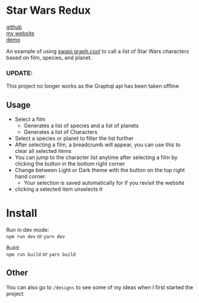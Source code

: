 # Star Wars Redux

[github](https://github.com/cheapscate7)  
[my website](https://intothetreehouse.co.uk)  
[demo](http://star-wars-redux.now.sh/)

An example of using [swapi.graph.cool](https://swapi.graph.cool/) to call a list of Star Wars characters based on film, species, and planet.

### UPDATE:

This project no longer works as the Graphql api has been taken offline

## Usage

-   Select a film
    -   Generates a list of species and a list of planets
    -   Generates a list of Characters
-   Select a species or planet to filter the list further
-   After selecting a film, a breadcrumb will appear, you can use this to clear all selected items
-   You can jump to the character list anytime after selecting a film by clicking the button in the bottom right corner
-   Change between Light or Dark theme with the button on the top right hand corner.
    -   Your selection is saved automatically for if you revisit the website
-   clicking a selected item unselects it

# Install

Run in dev mode:  
`npm run dev` or `yarn dev`

Build:  
`npm run build` or `yarn build`

## Other

You can also go to `/designs` to see some of my ideas when I first started the project
